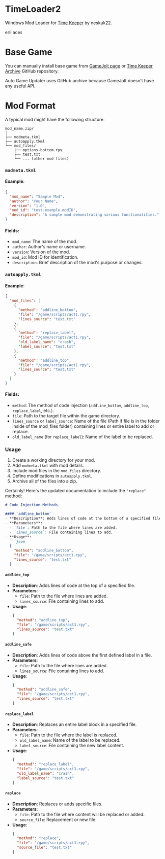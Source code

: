 # TimeLoader2

Windows Mod Loader for [Time Keeper](https://gamejolt.com/games/TimeKeeper/771919) by neskuk22.

erli aces 

# Base Game

You can manually install base game from [GameJolt page](https://gamejolt.com/games/TimeKeeper/771919) or [Time Keeper Archive](https://github.com/KRWCLASSIC/Time-Keeper-Archive) GitHub repository.

Auto Game Updater uses GitHub archive because GameJolt doesn't have any useful API.

# Mod Format

A typical mod might have the following structure:

```
mod_name.zip/
│
├── modmeta.tkml
├── autoapply.tkml
└── mod_files/
    ├── options-bottom.rpy
    ├── test.txt
    └── ... (other mod files)
```

### `modmeta.tkml`

#### Example:
```json
{
  "mod_name": "Sample Mod",
  "author": "Your Name",
  "version": "1.0",
  "mod_id": "test.example.modID",
  "description": "A sample mod demonstrating various functionalities."
}
```

#### Fields:
- `mod_name`: The name of the mod.
- `author`: Author's name or username.
- `version`: Version of the mod.
- `mod_id`: Mod ID for identification.
- `description`: Brief description of the mod's purpose or changes.

### `autoapply.tkml`

#### Example:
```json
{
  "mod_files": [
    {
      "method": "addline_bottom",
      "file": "/game/scripts/act1.rpy",
      "lines_source": "test.txt"
    },
    {
      "method": "replace_label",
      "file": "/game/scripts/act1.rpy",
      "old_label_name": "crash",
      "label_source": "test.txt"
    },
    {
      "method": "addline_top",
      "file": "/game/scripts/act1.rpy",
      "lines_source": "test.txt"
    }
  ]
}

```

#### Fields:
- `method`: The method of code injection (`addline_bottom`, `addline_top`, `replace_label`, etc.).
- `file`: Path to the target file within the game directory.
- `lines_source` or `label_source`: Name of the file (Path if file is in the folder inside of the mod_files folder) containing lines or entire label to add or replace.
- `old_label_name` (for `replace_label`): Name of the label to be replaced.

### Usage

1. Create a working directory for your mod.
2. Add `modmeta.tkml` with mod details.
3. Include mod files in the `mod_files` directory.
4. Define modifications in `autoapply.tkml`.
5. Archive all of the files into a zip.

Certainly! Here's the updated documentation to include the `"replace"` method:

```markdown
# Code Injection Methods

#### `addline_bottom`
- **Description**: Adds lines of code at the bottom of a specified file.
- **Parameters**:
  - `file`: Path to the file where lines are added.
  - `lines_source`: File containing lines to add.
- **Usage**:
  ```json
  {
    "method": "addline_bottom",
    "file": "/game/scripts/act1.rpy",
    "lines_source": "test.txt"
  }
  ```

#### `addline_top`
- **Description**: Adds lines of code at the top of a specified file.
- **Parameters**:
  - `file`: Path to the file where lines are added.
  - `lines_source`: File containing lines to add.
- **Usage**:
  ```json
  {
    "method": "addline_top",
    "file": "/game/scripts/act1.rpy",
    "lines_source": "test.txt"
  }
  ```

#### `addline_safe`
- **Description**: Adds lines of code above the first defined label in a file.
- **Parameters**:
  - `file`: Path to the file where lines are added.
  - `lines_source`: File containing lines to add.
- **Usage**:
  ```json
  {
    "method": "addline_safe",
    "file": "/game/scripts/act1.rpy",
    "lines_source": "test.txt"
  }
  ```

#### `replace_label`
- **Description**: Replaces an entire label block in a specified file.
- **Parameters**:
  - `file`: Path to the file where the label is replaced.
  - `old_label_name`: Name of the label to be replaced.
  - `label_source`: File containing the new label content.
- **Usage**:
  ```json
  {
    "method": "replace_label",
    "file": "/game/scripts/act1.rpy",
    "old_label_name": "crash",
    "label_source": "test.txt"
  }
  ```

#### `replace`
- **Description**: Replaces or adds specific files.
- **Parameters**:
  - `file`: Path to the file where content will be replaced or added.
  - `source_file`: Replacement or new file.
- **Usage**:
  ```json
  {
    "method": "replace",
    "file": "/game/scripts/act1.rpy",
    "source_file": "test.txt"
  }
  ```